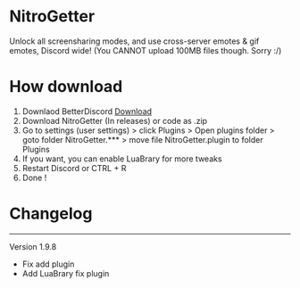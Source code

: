 # NitroGetter
Unlock all screensharing modes, and use cross-server emotes &amp; gif emotes, Discord wide! (You CANNOT upload 100MB files though. Sorry :/)

# How download 
1. Downlaod BetterDiscord [Download](https://github.com/BetterDiscord/Installer)
3. Download NitroGetter (In releases) or code as .zip
2. Go to settings (user settings) > click Plugins > Open plugins folder > goto folder NitroGetter.*** > move file NitroGetter.plugin to folder Plugins
3. If you want, you can enable LuaBrary for more tweaks
4. Restart Discord or CTRL + R
5. Done !

# Changelog
-------------------------------
Version 1.9.8
- Fix add plugin
- Add LuaBrary fix plugin


 
